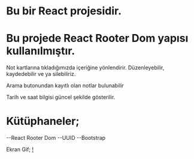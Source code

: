 # Bu bir React projesidir.

# Bu projede React Rooter Dom yapısı kullanılmıştır.

Not kartlarına tıkladığımızda içeriğine yönlendirir.
 Düzenleyebilir, kaydedebilir ve ya silebiliriz.

 Arama butonundan kayıtlı olan notlar bulunabilir

 Tarih ve saat bilgisi güncel şekilde gösterilir.

 # Kütüphaneler;
 --React Rooter Dom
 --UUID
 --Bootstrap







 Ekran Gif;
 [!](./public/ezgif.com-video-to-gif-converted%20(1).gif)


